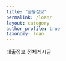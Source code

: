 ```yaml
---
title: "금융정보"
permalink: /loan/
layout: category
author_profile: true
taxonomy: loan
---
```


대출정보 전체게시글